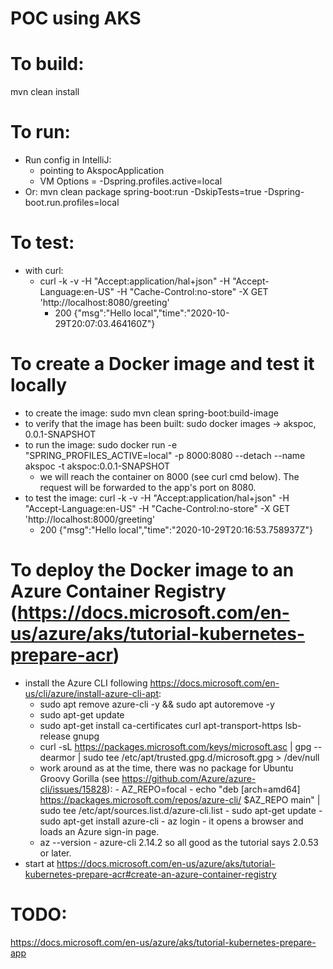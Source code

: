 # POC using AKS


# To build:
mvn clean install


# To run:
- Run config in IntelliJ:
    - pointing to AkspocApplication
    - VM Options = -Dspring.profiles.active=local
- Or: mvn clean package spring-boot:run -DskipTests=true -Dspring-boot.run.profiles=local


# To test:
- with curl:
    - curl -k -v -H "Accept:application/hal+json" -H "Accept-Language:en-US" -H "Cache-Control:no-store" -X GET 'http://localhost:8080/greeting' 
        - 200 {"msg":"Hello local","time":"2020-10-29T20:07:03.464160Z"}


# To create a Docker image and test it locally
- to create the image: sudo mvn clean spring-boot:build-image
- to verify that the image has been built: sudo docker images -> akspoc, 0.0.1-SNAPSHOT
- to run the image: sudo docker run -e "SPRING_PROFILES_ACTIVE=local" -p 8000:8080 --detach --name akspoc -t akspoc:0.0.1-SNAPSHOT
    - we will reach the container on 8000 (see curl cmd below). The request will be forwarded to the app's port on 8080.
- to test the image: curl -k -v -H "Accept:application/hal+json" -H "Accept-Language:en-US" -H "Cache-Control:no-store" -X GET 'http://localhost:8000/greeting'
    - 200 {"msg":"Hello local","time":"2020-10-29T20:16:53.758937Z"}
    
    
# To deploy the Docker image to an Azure Container Registry (https://docs.microsoft.com/en-us/azure/aks/tutorial-kubernetes-prepare-acr)
- install the Azure CLI following https://docs.microsoft.com/en-us/cli/azure/install-azure-cli-apt:
    - sudo apt remove azure-cli -y && sudo apt autoremove -y
    - sudo apt-get update
    - sudo apt-get install ca-certificates curl apt-transport-https lsb-release gnupg
    - curl -sL https://packages.microsoft.com/keys/microsoft.asc |
          gpg --dearmor |
          sudo tee /etc/apt/trusted.gpg.d/microsoft.gpg > /dev/null
    - work around as at the time, there was no package for Ubuntu Groovy Gorilla (see https://github.com/Azure/azure-cli/issues/15828):
            - AZ_REPO=focal
            - echo "deb [arch=amd64] https://packages.microsoft.com/repos/azure-cli/ $AZ_REPO main" | sudo tee /etc/apt/sources.list.d/azure-cli.list
            - sudo apt-get update
            - sudo apt-get install azure-cli
            - az login
                - it opens a browser and loads an Azure sign-in page.
    - az --version
            - azure-cli 2.14.2 so all good as the tutorial says 2.0.53 or later.
- start at https://docs.microsoft.com/en-us/azure/aks/tutorial-kubernetes-prepare-acr#create-an-azure-container-registry
    

# TODO:
https://docs.microsoft.com/en-us/azure/aks/tutorial-kubernetes-prepare-app
